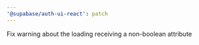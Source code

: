 ```yaml
---
'@supabase/auth-ui-react': patch
---
```


Fix warning about the loading receiving a non-boolean attribute
